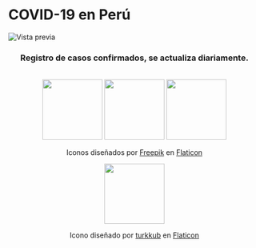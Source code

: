 # COVID-19 en Perú

![Vista previa](https://erianvc.github.io/api/COVID-Peru/preview.png)

<div align="center">

### Registro de casos confirmados, se actualiza diariamente.

</br>
 
<div>
    <img src="https://erianvc.github.io/COVID-Peru/images/infected.png" width="120">
    <img src="https://erianvc.github.io/COVID-Peru/images/recovered.png" width="120">
    <img src="https://erianvc.github.io/COVID-Peru/images/deaths.png" width="120">
</div>

Iconos diseñados por [Freepik](https://www.flaticon.es/autores/freepik) en [Flaticon](www.flaticon.es)

<div>
    <img src="https://erianvc.github.io/COVID-Peru/images/world.png" width="120">
</div>

Icono diseñado por [turkkub](https://www.flaticon.es/autores/turkkub) en [Flaticon](www.flaticon.es)
</div>
